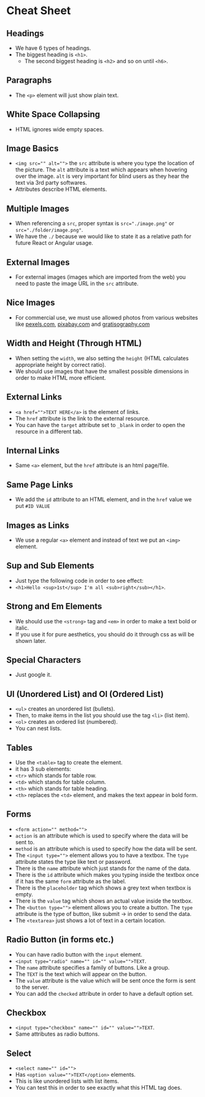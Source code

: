 # Cheat Sheet #

## Headings ##

* We have 6 types of headings.
* The biggest heading is ```<h1>```.
  * The second biggest heading is ```<h2>``` and so on until ```<h6>```.
 
## Paragraphs ##

* The ```<p>``` element will just show plain text.

## White Space Collapsing ##

* HTML ignores wide empty spaces.
 
## Image Basics ##

* ```<img src="" alt="">``` the ```src``` attribute is where you type the location of the picture. The ```alt``` attribute is a text which appears when hovering over the image. ```alt``` is very important for blind users as they hear the text via 3rd party softwares.
 * Attributes describe HTML elements.

## Multiple Images ##

* When referencing a ```src```, proper syntax is ```src="./image.png"``` or ```src="./folder/image.png"```.
 * We have the ```./``` because we would like to state it as a relative path for future React or Angular usage.

## External Images ##

* For external images (images which are imported from the web) you need to paste the image URL in the ```src``` attribute.

## Nice Images ##

* For commercial use, we must use allowed photos from various websites like [pexels.com](https://www.pexels.com/), [pixabay.com](https://pixabay.com/) and [gratisography.com](https://gratisography.com/)

## Width and Height (Through HTML) ##

* When setting the ```width```, we also setting the ```height``` (HTML calculates appropriate height by correct ratio).
* We should use images that have the smallest possible dimensions in order to make HTML more efficient.

## External Links ##

* ```<a href="">TEXT HERE</a>``` is the element of links.
 * The ```href``` attribute is the link to the external resource.
 * You can have the ```target``` attribute set to ```_blank``` in order to open the resource in a different tab.

## Internal Links ##

* Same ```<a>``` element, but the ```href``` attribute is an html page/file.

## Same Page Links ##

* We add the ```id``` attribute to an HTML element, and in the ```href``` value we put ```#ID VALUE```

## Images as Links ##

* We use a regular ```<a>``` element and instead of text we put an ```<img>``` element.

## Sup and Sub Elements ##

* Just type the following code in order to see effect:
 * ```<h1>Hello <sup>1st</sup> I'm all <sub>right</sub></h1>```.

## Strong and Em Elements ##

* We should use the ```<strong>``` tag and ```<em>``` in order to make a text bold or italic.
 * If you use it for pure aesthetics, you should do it through css as will be shown later.

## Special Characters ##

* Just google it.

## Ul (Unordered List) and Ol (Ordered List) ##

* ```<ul>``` creates an unordered list (bullets).
 * Then, to make items in the list you should use the tag ```<li>``` (list item).
* ```<ol>``` creates an ordered list (numbered).
* You can nest lists.

## Tables ##

* Use the ```<table>``` tag to create the element.
 * it has 3 sub elements:
  * ```<tr>``` which stands for table row.
  * ```<td>``` which stands for table column.
  * ```<th>``` which stands for table heading.
   * ```<th>``` replaces the ```<td>``` element, and makes the text appear in bold form.

## Forms ##

* ```<form action="" method="">```
 * ```action``` is an attribute which is used to specify where the data will be sent to.
 * ```method``` is an attribute which is used to specify how the data will be sent.
* The ```<input type="">``` element allows you to have a textbox. The ```type``` attribute states the type like text or password.
 * There is the ```name``` attribute which just stands for the name of the data.
 * There is the ```id``` attribute which makes you typing inside the textbox once if it has the same ```form``` attribute as the label.
 * There is the ```placeholder``` tag which shows a grey text when textbox is empty.
 * There is the ```value``` tag which shows an actual value inside the textbox.
* The ```<button type="">``` element allows you to create a button. The ```type``` attribute is the type of button, like submit -> in order to send the data.
* The ```<textarea>``` just shows a lot of text in a certain location. 

## Radio Button (in forms etc.) ##

* You can have radio button with the ```input``` element.
 * ```<input type="radio" name="" id="" value="">TEXT```.
  * The ```name``` attribute specifies a family of buttons. Like a group.
  * The ```TEXT``` is the text which will appear on the button.
  * The ```value``` attribute is the value which will be sent once the form is sent to the server.
  * You can add the ```checked``` attribute in order to have a default option set.

## Checkbox ##

* ```<input type="checkbox" name="" id="" value="">TEXT```.
 * Same attributes as radio buttons.

## Select ##

* ```<select name="" id="">```
 * Has ```<option value="">TEXT</option>``` elements.
 * This is like unordered lists with list items.
 * You can test this in order to see exactly what this HTML tag does.


